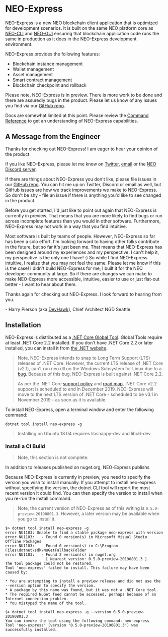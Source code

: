 <!-- markdownlint-enable -->
# NEO-Express

NEO-Express is a new NEO blockchain client application that is optimized for
development scenarios. It is built on the same NEO platform core as
[NEO-CLI](https://docs.neo.org/docs/en-us/node/cli/setup.html) and
[NEO-GUI](https://docs.neo.org/docs/en-us/node/gui/install.html) ensuring that
blockchain application code runs the same in production as it does in the
NEO-Express development environment.

NEO-Express provides the following features:

- Blockchain instance management
- Wallet management
- Asset management
- Smart contract management
- Blockchain checkpoint and rollback

Please note, NEO-Express is in preview. There is more work to be done and there
are assuredly bugs in the product. Please let us know of any issues you find via
our [GitHub repo](https://github.com/ngdseattle/neo-express).

Docs are somewhat limited at this point. Please review the
[Command Reference](docs\command-reference.md) to get an understanding of
NEO-Express capabilities.

## A Message from the Engineer

Thanks for checking out NEO-Express! I am eager to hear your opinion of the product.

If you like NEO-Express, please let me know on [Twitter](https://twitter.com/devhawk),
[email](mailto:devhawk@outlook.com) or the [NEO Discord server](https://discord.gg/G5WEPwC).

If there are things about NEO-Express you don't like, please file issues in our
[GitHub repo](https://github.com/ngdseattle/neo-express). You can hit me up on
Twitter, Discord or email as well, but GitHub issues are how we track improvements
we make to NEO-Express. So don't be shy - file an issue if there is anything
you'd like to see changed in the product.

Before you get started, I'd just like to point out again that NEO-Express is
currently in preview. That means that you are more likely to find bugs or run
across incomplete features than you would in other software. Furthermore, NEO-Express
may not work in a way that you find intuitive.

Most software is built by teams of people. However, NEO-Express so far has been
a solo effort. I'm looking forward to having other folks contribute in the future,
but so far it's just been me. That means that NEO-Express has been designed around
my experiences and my perspective. I can't help it, my perspective is the only
one I have! :) So while I find NEO-Express intuitive, I realize that you may not
feel the same. Please let me know if this is the case! I didn't build NEO-Express
for me, I built it for the NEO developer community at large. So if there are
changes we can make to make NEO-Express more accessible, intuitive, easier to
use or just flat-out better - I want to hear about them.

Thanks again for checking out NEO-Express. I look forward to hearing from you.

\- Harry Pierson (aka [DevHawk](http://devhawk.net)), Chief Architect NGD Seattle

## Installation

NEO-Express is distributed as a
[.NET Core Global Tool](https://docs.microsoft.com/en-us/dotnet/core/tools/global-tools).
Global Tools require at least .NET Core 2.2 installed. If you don't have .NET
Core 2.2 or later installed, you can install it from [the .NET website](https://dotnet.microsoft.com/).

> Note, NEO-Express intends to snap to Long Term Support (LTS) releases of .NET Core.
> However, the current LTS release of .NET Core (v2.1), can't run neo.dll on the
> Windows Subsystem for Linux due to a [bug](https://github.com/dotnet/corefx/issues/26476).
> Because of this bug, NEO-Express is built against .NET Core 2.2.
>
> As per the .NET Core [support policy](https://github.com/dotnet/core/blob/master/microsoft-support.md#current-releases)
> and [road map](https://github.com/dotnet/core/blob/3604c1ca961b61cb32d293056c77b40230f98a67/roadmap.md#upcoming-ship-dates),
> .NET Core v2.2 support is scheduled to end in December 2019. NEO-Express will move
> to the next LTS version of .NET Core - scheduled to be v3.1 in November 2019 -
> as soon as it is available.  

To install NEO-Express, open a terminal window and enter the following command:

``` shell
dotnet tool install neo-express -g
```

> Installing on Ubuntu 18.04 requires libsnappy-dev and libc6-dev

### Install a CI Build

> Note, this section is not complete.

In addition to releases published on nuget.org, NEO-Express publishs


Because NEO-Express is currently in preview, you need to specify the version you
wish to install manually. If you attempt to install neo-express without specifying
the version, the dotnet CLI tool will report the most recent version it could find.
You can then specify the version to install when you re-run the install command. 

> Note, the current version of NEO-Express as of this writing is `0.5.0-preview-20190801.3`.
> However, a later version may be available when you go to install it.

``` shell
$> dotnet tool install neo-express -g 
error NU1103: Unable to find a stable package neo-express with version
error NU1103:   - Found 0 version(s) in Microsoft Visual Studio Offline Packages
error NU1103:   - Found 0 version(s) in C:\Program Files\dotnet\sdk\NuGetFallbackFolder
error NU1103:   - Found 2 version(s) in nuget.org
                  [ Nearest version: 0.5.0-preview-20190801.3 ]
The tool package could not be restored.
Tool 'neo-express' failed to install. This failure may have been caused by:

* You are attempting to install a preview release and did not use the --version option to specify the version.
* A package by this name was found, but it was not a .NET Core tool.
* The required NuGet feed cannot be accessed, perhaps because of an Internet connection problem.
* You mistyped the name of the tool.

$> dotnet tool install neo-express -g --version 0.5.0-preview-20190801.3
You can invoke the tool using the following command: neo-express
Tool 'neo-express' (version '0.5.0-preview-20190801.3') was successfully installed.
```
